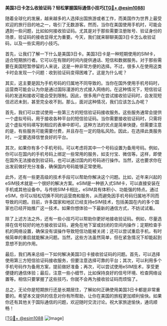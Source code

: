 **美国3日卡怎么收验证码？轻松掌握国际通信小技巧[[TG💪+ @esim1088](https://t.me/s/esim1088)]**

随着全球化的发展，越来越多的人选择出国旅游或者工作，而美国作为世界上最受欢迎的旅行目的地之一，吸引了无数游客。然而，当你在美国使用手机时，可能会遇到一些问题，比如如何接收验证码。尤其是对于那些需要注册账号、验证身份的场景，验证码的接收显得尤为重要。今天，我们就来聊聊美国3日卡怎么收验证码，以及一些实用的小技巧。

首先，让我们了解一下什么是美国3日卡。美国3日卡是一种短期使用的SIM卡，适合短期旅行者。它可以在有限的时间内提供通话、短信和数据服务。对于那些需要在美国短暂停留的人来说，这是一种非常方便的选择。不过，很多人在使用这类卡时会发现一个问题：收到验证码变得困难了。这是为什么呢？

其实，这主要是因为手机号码的归属地不同导致的。当你在国外使用手机号码时，运营商可能会认为你是通过国际漫游的方式接入网络的。在这种情况下，短信验证码的发送和接收可能会受到限制。因此，很多用户在尝试接收验证码时，会发现短信迟迟未到，甚至完全收不到。那么，面对这种情况，我们应该怎么办呢？

首先，我们可以尝试使用一些第三方的短信验证码接收服务。这些服务通常会提供一个虚拟号码，用于接收各种平台的短信验证码。当你需要接收验证码时，只需将这个虚拟号码填写到相应的表单中即可。这种方法的优点是简单快捷，但需要注意的是，有些服务可能需要付费，并且存在一定的隐私风险。因此，在选择此类服务时，一定要选择信誉良好的平台。

其次，如果你有多个手机号码，可以考虑将其中一个号码设置为备用号码。例如，你可以在国内的手机号码上绑定一些常用的服务，如支付宝、微信等。这样，即使在国外无法接收到验证码，也可以通过国内的号码进行操作。当然，这也要求你在出发前做好充分准备，确保国内号码能够正常使用。

此外，还有一些更高级的技术手段可以帮助你解决这个问题。比如，近年来兴起的eSIM技术就是一个很好的解决方案。eSIM是一种嵌入式SIM卡，可以直接安装在手机或其他设备中。与传统SIM卡相比，eSIM具有体积小、功能强的特点。通过eSIM，你可以轻松切换不同的运营商和服务，从而避免因手机号码归属地不同而导致的问题。目前，许多国家和地区已经支持eSIM技术，包括美国在内的多个国家也已经开始推广这一技术。如果你想体验一下最新的通信方式，不妨试试看。

除了上述方法之外，还有一些小技巧可以帮助你更好地接收验证码。例如，尽量选择在信号较好的地方接收验证码，避免在地下室或封闭的空间内操作；定期检查手机的网络设置，确保没有误操作导致短信功能被关闭；还可以尝试重启手机，有时候简单的重启就能解决问题。当然，这些方法虽然简单，但在紧急情况下却能起到意想不到的作用。

最后，我们再来总结一下如何解决美国3日卡接收验证码的问题。首先，可以选择使用第三方短信验证码接收服务，但要注意选择可靠的平台；其次，可以利用多个手机号码作为备用方案，提前做好准备；再次，可以尝试使用eSIM技术，享受更便捷的通信体验；最后，注意一些小细节，比如保持良好的信号环境、检查网络设置等。相信只要掌握了这些技巧，你就不会再为接收验证码而烦恼了。

总之，无论你是短期旅行还是长期居住，了解如何正确使用美国3日卡都是非常重要的。希望本文提供的信息对你有所帮助，让你在美国的旅程更加顺利愉快。如果你还有其他关于国际通信的问题，欢迎随时交流讨论。祝大家旅途愉快，通讯顺畅！

[[TG💪+ @esim1088](https://t.me/s/esim1088) ![Image](https://i.postimg.cc/4NQfJmqS/Snipaste-2025-05-13-00-14-12.png)]